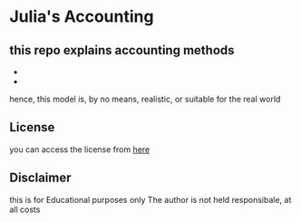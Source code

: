 # Julia's Accounting

this repo explains **accounting methods**
- 
-
-
hence, this model is, by no means, realistic, or suitable for the real world


## License

you can access the license from [here](src/LICENSE.md)

## Disclaimer
this is for Educational purposes only
The author is not held responsibale, at all costs
